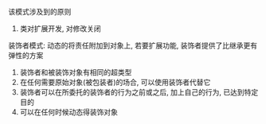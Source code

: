 
该模式涉及到的原则
1. 类对扩展开发, 对修改关闭


装饰者模式:
动态的将责任附加到对象上, 若要扩展功能, 装饰者提供了比继承更有弹性的方案


1. 装饰者和被装饰对象有相同的超类型
2. 在任何需要原始对象(被包装者)的场合, 可以使用装饰者代替它
3. 装饰者可以在所委托的装饰者的行为之前或之后, 加上自己的行为, 已达到特定目的
4. 可以在任何时候动态得装饰对象